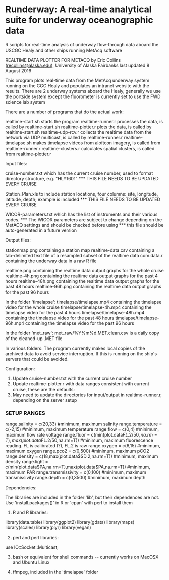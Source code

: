 # Runderway: A real-time analytical suite for underway oceanographic data
R scripts for real-time analysis of underway flow-through data aboard the USCGC Healy and other ships running MetAcq software

REALTIME DATA PLOTTER FOR METACQ
by Eric Collins (recollins@alaska.edu), University of Alaska Fairbanks
last updated 8 August 2016

This program plots real-time data from the MetAcq underway system running on the CGC Healy and populates an intranet website with the results.
There are 2 underway systems aboard the Healy, generally we use the portside system except the fluorometer is currently set to use the FWD science lab system

There are a number of programs that do the actual work:

realtime-start.sh starts the program
realtime-runner.r processes the data, is called by realtime-start.sh
realtime-plotter.r plots the data, is called by realtime-start.sh
realtime-udp-rcv.r collects the realtime data from the network via UDP multicast, is called by realtime-runner.r
realtime-timelapse.sh makes timelapse videos from aloftcon imagery, is called from realtime-runner.r
realtime-clusters.r calculates spatial clusters, is called from realtime-plotter.r

Input files:

cruise-number.txt which has the current cruise number, used to format directory structure, e.g. "HLY1601"
*** THIS FILE NEEDS TO BE UPDATED EVERY CRUISE

Station_Plan.xls to include station locations, four columns: site, longitude, latitude, depth; example is included
*** THIS FILE NEEDS TO BE UPDATED EVERY CRUISE

WICOR-parameters.txt which has the list of instruments and their various codes.
*** The WICOR parameters are subject to change depending on the MetACQ settings and should be checked before using
*** this file should be auto-generated in a future version

Output files:

stationmap.png containing a station map
realtime-data.csv containing a tab-delimited text file of a resampled subset of the realtime data
com.data.r containing the underway data in a raw R file

realtime.png containing the realtime data output graphs for the whole cruise
realtime-4h.png containing the realtime data output graphs for the past 4 hours
realtime-48h.png containing the realtime data output graphs for the past 48 hours
realtime-96h.png containing the realtime data output graphs for the past 96 hours

In the folder 'timelapse':
timelapse/timelapse.mp4 containing the timelapse video for the whole cruise
timelapse/timelapse-4h.mp4 containing the timelapse video for the past 4 hours
timelapse/timelapse-48h.mp4 containing the timelapse video for the past 48 hours
timelapse/timelapse-96h.mp4 containing the timelapse video for the past 96 hours

In the folder 'met_raw':
met_raw/%Y%m%d.MET.clean.csv is a daily copy of the cleaned-up .MET file

In various folders:
The program currently makes local copies of the archived data to avoid service interruption.
If this is running on the ship's servers that could be avoided.


Configuration:

1) Update cruise-number.txt with the current cruise number
2) Update realtime-plotter.r with data ranges consistent with current cruise, these are the defaults:
3) May need to update the directories for input/output in realtime-runner.r, depending on the server setup

### SETUP RANGES
range.salinity = c(20,33) #minimum, maximum salinity
range.temperature = c(-2,15) #minimum, maximum temperature
range.flow = c(0,4) #minimum, maximum flow rate voltage
range.fluor = c(min(plot.data$FL.2/50,na.rm=T),max(plot.data$FL.2/50,na.rm=T)) #minimum, maximum fluorescence reading. FL is calibrated (?), FL.2 is raw
range.oxygen = c(6,15) #minimum, maximum oxygen
range.pco2 = c(0,500) #minimum, maximum pCO2
range.density = c(18,max(plot.data$SD.2,na.rm=T)) #minimum, maximum density
range.light = c(min(plot.data$PA,na.rm=T),max(plot.data$PA,na.rm=T)) #minimum, maximum PAR
range.transmissivity = c(0,100)  #minimum, maximum transmissivity
range.depth = c(0,3500) #minimum, maximum depth
		
Dependencies:

The libraries are included in the folder 'lib', but their dependences are not.
Use 'install.packages()' in R or 'cpan' with perl to install them

1) R and R libraries:

library(data.table)
library(ggplot2)
library(gdata)
library(maps)
library(scales)
library(plyr)
library(vegan)

2) perl and perl libraries:

use IO::Socket::Multicast;

3) bash or equivalent for shell commands -- currently works on MacOSX and Ubuntu Linux

4) ffmpeg, included in the 'timelapse' folder
